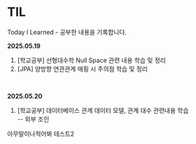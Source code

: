 # TIL
Today I Learned - 공부한 내용을 기록합니다. 

<b>2025.05.19</b><br>
  1. [학교공부] 선형대수학 Null Space 관련 내용 학습 및 정리 
  2. [JPA] 양방향 연관관계 매핑 시 주의점 학습 및 정리 <br>
<br>

<b> 2025.05.20 </b><br>
  1. [학교공부] 데이터베이스 관계 데이터 모델, 관계 대수 관련내용 학습<br>
   -- 외부 조인 


아무말이나적어봐 
테스트2